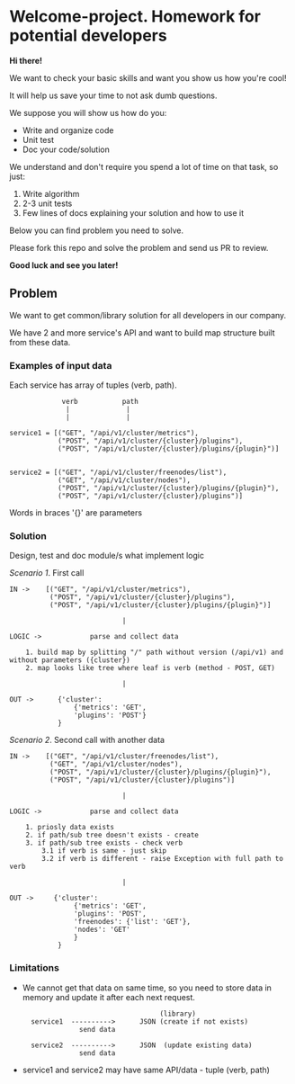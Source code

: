 # Welcome-project. Homework for potential developers

**Hi there!**

We want to check your basic skills and want you show us how you're cool!

It will help us save your time to not ask dumb questions.

We suppose you will show us how do you:

- Write and organize code
- Unit test
- Doc your code/solution

We understand and don't require you spend a lot of time on that task, so just:

1. Write algorithm
2. 2-3 unit tests
3. Few lines of docs explaining your solution and how to use it

Below you can find problem you need to solve.

Please fork this repo and solve the problem and send us PR to review.

**Good luck and see you later!**

## Problem

We want to get common/library solution for all developers in our company.

We have 2 and more service's API and want to build map structure built from these data.


### Examples of input data

Each service has array of tuples (verb, path). 


                 verb           path
                  |              |
                  |              |

    service1 = [("GET", "/api/v1/cluster/metrics"),
                ("POST", "/api/v1/cluster/{cluster}/plugins"),
                ("POST", "/api/v1/cluster/{cluster}/plugins/{plugin}")]


    service2 = [("GET", "/api/v1/cluster/freenodes/list"),
                ("GET", "/api/v1/cluster/nodes"),
                ("POST", "/api/v1/cluster/{cluster}/plugins/{plugin}"),
                ("POST", "/api/v1/cluster/{cluster}/plugins")]


Words in braces '{}' are parameters


### Solution

Design, test and doc module/s what implement logic


*Scenario 1*. First call


    IN ->    [("GET", "/api/v1/cluster/metrics"),
              ("POST", "/api/v1/cluster/{cluster}/plugins"),
              ("POST", "/api/v1/cluster/{cluster}/plugins/{plugin}")]

                                |

    LOGIC ->            parse and collect data
                        
        1. build map by splitting "/" path without version (/api/v1) and without parameters ({cluster})
        2. map looks like tree where leaf is verb (method - POST, GET)

                                |

    OUT ->      {'cluster': 
                    {'metrics': 'GET', 
                    'plugins': 'POST'}
                }    


*Scenario 2*. Second call with another data


    IN ->    [("GET", "/api/v1/cluster/freenodes/list"),
              ("GET", "/api/v1/cluster/nodes"),
              ("POST", "/api/v1/cluster/{cluster}/plugins/{plugin}"),
              ("POST", "/api/v1/cluster/{cluster}/plugins")]

                                |

    LOGIC ->            parse and collect data
                        
        1. priosly data exists
        2. if path/sub tree doesn't exists - create
        3. if path/sub tree exists - check verb
            3.1 if verb is same - just skip 
            3.2 if verb is different - raise Exception with full path to verb 

                                |

    OUT ->     {'cluster': 
                    {'metrics': 'GET', 
                    'plugins': 'POST', 
                    'freenodes': {'list': 'GET'}, 
                    'nodes': 'GET'
                    }
                }


### Limitations

- We cannot get that data on same time, so you need to store data in memory and update it after each next request.
    
                                        (library)
        service1  ---------->      JSON (create if not exists)
                    send data

        service2  ---------->      JSON  (update existing data)
                    send data


- service1 and service2 may have same API/data - tuple (verb, path) 


